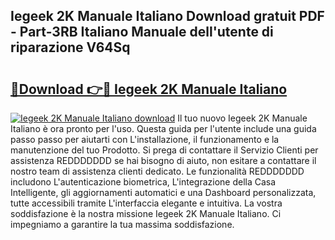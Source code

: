 ## Iegeek 2K Manuale Italiano Download gratuit PDF - Part-3RB Italiano Manuale dell'utente di riparazione V64Sq

# <h2><a href="http://dfg16u9.blite.top/?on=Iegeek+2K+Manuale+Italiano">🔗Download 👉🔴 Iegeek 2K Manuale Italiano</a></h2>

[![Iegeek 2K Manuale Italiano download](https://i.imgur.com/lujVjoI.png)](http://dfg16u9.blite.top/?on=Iegeek+2K+Manuale+Italiano)
Il tuo nuovo Iegeek 2K Manuale Italiano è ora pronto per l'uso. Questa guida per l'utente include una guida passo passo per aiutarti con L'installazione, il funzionamento e la manutenzione del tuo Prodotto. Si prega di contattare il Servizio Clienti per assistenza REDDDDDDD se hai bisogno di aiuto, non esitare a contattare il nostro team di assistenza clienti dedicato. Le funzionalità REDDDDDDD includono L'autenticazione biometrica, L'integrazione della Casa Intelligente, gli aggiornamenti automatici e una Dashboard personalizzata, tutte accessibili tramite L'interfaccia elegante e intuitiva. La vostra soddisfazione è la nostra missione Iegeek 2K Manuale Italiano. Ci impegniamo a garantire la tua massima soddisfazione.
